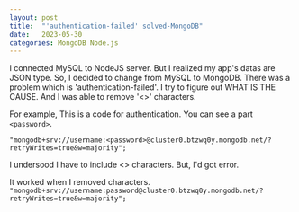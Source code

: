 ```yaml
---
layout: post
title:  "'authentication-failed' solved-MongoDB"
date:   2023-05-30
categories: MongoDB Node.js
---
```

I connected MySQL to NodeJS server. But I realized my app's datas are JSON type.
So, I decided to change from MySQL to MongoDB.
There was a problem which is 'authentication-failed'.
I try to figure out WHAT IS THE CAUSE. And I was able to remove '<>' characters.

For example, This is a code for authentication. 
You can see a part `<password>`.

`"mongodb+srv://username:<password>@cluster0.btzwq0y.mongodb.net/?retryWrites=true&w=majority";`

I undersood I have to include <> characters. But, I'd got error.

It worked when I removed characters.
`"mongodb+srv://username:password@cluster0.btzwq0y.mongodb.net/?retryWrites=true&w=majority";`


